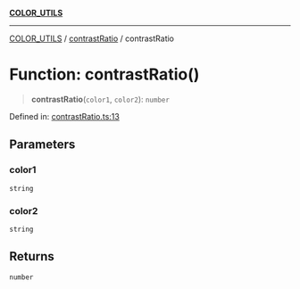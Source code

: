 [**COLOR_UTILS**](../../README.md)

***

[COLOR_UTILS](../../README.md) / [contrastRatio](../README.md) / contrastRatio

# Function: contrastRatio()

> **contrastRatio**(`color1`, `color2`): `number`

Defined in: [contrastRatio.ts:13](https://github.com/dailker/everyutil/blob/e265d7544f4e799da268d038a0a464c889a18367/src/color/contrastRatio.ts#L13)

## Parameters

### color1

`string`

### color2

`string`

## Returns

`number`
